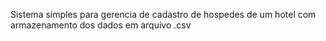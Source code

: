 Sistema simples para gerencia de cadastro de hospedes de um hotel com armazenamento dos dados em arquivo .csv
